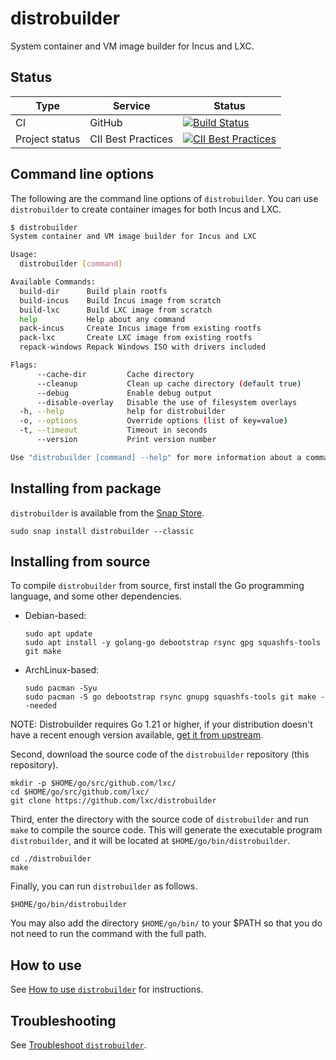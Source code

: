 # distrobuilder
System container and VM image builder for Incus and LXC.

## Status
Type            | Service               | Status
---             | ---                   | ---
CI              | GitHub                | [![Build Status](https://github.com/lxc/distrobuilder/workflows/CI%20tests/badge.svg)](https://github.com/lxc/distrobuilder/actions)
Project status  | CII Best Practices    | [![CII Best Practices](https://bestpractices.coreinfrastructure.org/projects/1728/badge)](https://bestpractices.coreinfrastructure.org/projects/1728)


## Command line options

<!-- Include start CLI -->
The following are the command line options of `distrobuilder`. You can use `distrobuilder` to create container images for both Incus and LXC.

```bash
$ distrobuilder
System container and VM image builder for Incus and LXC

Usage:
  distrobuilder [command]

Available Commands:
  build-dir      Build plain rootfs
  build-incus    Build Incus image from scratch
  build-lxc      Build LXC image from scratch
  help           Help about any command
  pack-incus     Create Incus image from existing rootfs
  pack-lxc       Create LXC image from existing rootfs
  repack-windows Repack Windows ISO with drivers included

Flags:
      --cache-dir         Cache directory
      --cleanup           Clean up cache directory (default true)
      --debug             Enable debug output
      --disable-overlay   Disable the use of filesystem overlays
  -h, --help              help for distrobuilder
  -o, --options           Override options (list of key=value)
  -t, --timeout           Timeout in seconds
      --version           Print version number

Use "distrobuilder [command] --help" for more information about a command.

```
<!-- Include end CLI -->

<!-- Include start installing -->
## Installing from package

`distrobuilder` is available from the [Snap Store](https://snapcraft.io/distrobuilder).

```
sudo snap install distrobuilder --classic
```

## Installing from source

To compile `distrobuilder` from source, first install the Go programming language, and some other dependencies.

- Debian-based:
    ```
    sudo apt update
    sudo apt install -y golang-go debootstrap rsync gpg squashfs-tools git make
    ```

- ArchLinux-based:
    ```
    sudo pacman -Syu
    sudo pacman -S go debootstrap rsync gnupg squashfs-tools git make --needed
    ```

NOTE: Distrobuilder requires Go 1.21 or higher, if your distribution doesn't have a recent enough version available, [get it from upstream](https://go.dev/doc/install).

Second, download the source code of the `distrobuilder` repository (this repository).

```
mkdir -p $HOME/go/src/github.com/lxc/
cd $HOME/go/src/github.com/lxc/
git clone https://github.com/lxc/distrobuilder
```

Third, enter the directory with the source code of `distrobuilder` and run `make` to compile the source code. This will generate the executable program `distrobuilder`, and it will be located at `$HOME/go/bin/distrobuilder`.

```
cd ./distrobuilder
make
```

Finally, you can run `distrobuilder` as follows.
```
$HOME/go/bin/distrobuilder
```

You may also add the directory `$HOME/go/bin/` to your $PATH so that you do not need to run the command with the full path.
<!-- Include end installing -->

## How to use

See [How to use `distrobuilder`](doc/howto/build.md) for instructions.

## Troubleshooting

See [Troubleshoot `distrobuilder`](doc/howto/troubleshoot.md).
